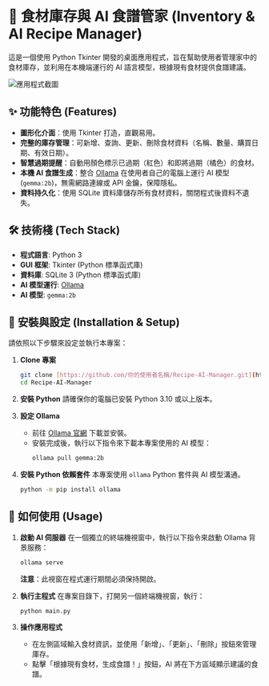 # 🍲 食材庫存與 AI 食譜管家 (Inventory & AI Recipe Manager)

這是一個使用 Python Tkinter 開發的桌面應用程式，旨在幫助使用者管理家中的食材庫存，並利用在本機端運行的 AI 語言模型，根據現有食材提供食譜建議。

![應用程式截圖](https://i.imgur.com/your-screenshot-url.png)
## ✨ 功能特色 (Features)

* **圖形化介面**：使用 Tkinter 打造，直觀易用。
* **完整的庫存管理**：可新增、查詢、更新、刪除食材資料（名稱、數量、購買日期、有效日期）。
* **智慧過期提醒**：自動用顏色標示已過期（紅色）和即將過期（橘色）的食材。
* **本機 AI 食譜生成**：整合 [Ollama](https://ollama.com/) 在使用者自己的電腦上運行 AI 模型 (`gemma:2b`)，無需網路連線或 API 金鑰，保障隱私。
* **資料持久化**：使用 SQLite 資料庫儲存所有食材資料，關閉程式後資料不遺失。

## 🛠️ 技術棧 (Tech Stack)

* **程式語言**: Python 3
* **GUI 框架**: Tkinter (Python 標準函式庫)
* **資料庫**: SQLite 3 (Python 標準函式庫)
* **AI 模型運行**: [Ollama](https://ollama.com/)
* **AI 模型**: `gemma:2b`

## 🚀 安裝與設定 (Installation & Setup)

請依照以下步驟來設定並執行本專案：

1.  **Clone 專案**
    ```bash
    git clone [https://github.com/你的使用者名稱/Recipe-AI-Manager.git](https://github.com/你的使用者名稱/Recipe-AI-Manager.git)
    cd Recipe-AI-Manager
    ```

2.  **安裝 Python**
    請確保你的電腦已安裝 Python 3.10 或以上版本。

3.  **設定 Ollama**
    * 前往 [Ollama 官網](https://ollama.com/) 下載並安裝。
    * 安裝完成後，執行以下指令來下載本專案使用的 AI 模型：
      ```bash
      ollama pull gemma:2b
      ```

4.  **安裝 Python 依賴套件**
    本專案使用 `ollama` Python 套件與 AI 模型溝通。
    ```bash
    python -m pip install ollama
    ```

## 📖 如何使用 (Usage)

1.  **啟動 AI 伺服器**
    在一個獨立的終端機視窗中，執行以下指令來啟動 Ollama 背景服務：
    ```bash
    ollama serve
    ```
    **注意**：此視窗在程式運行期間必須保持開啟。

2.  **執行主程式**
    在專案目錄下，打開另一個終端機視窗，執行：
    ```bash
    python main.py
    ```

3.  **操作應用程式**
    * 在左側區域輸入食材資訊，並使用「新增」、「更新」、「刪除」按鈕來管理庫存。
    * 點擊「根據現有食材，生成食譜！」按鈕，AI 將在下方區域顯示建議的食譜。